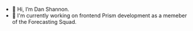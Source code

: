 - 👋 Hi, I’m Dan Shannon.
- 👀  I'm currently working on frontend Prism development as a memeber of the Forecasting Squad.

<!---
danjshannon/danjshannon is a ✨ special ✨ repository because its `README.md` (this file) appears on your GitHub profile.
You can click the Preview link to take a look at your changes.
--->
